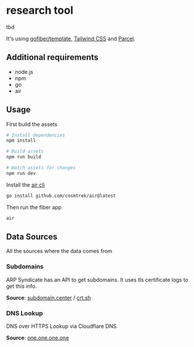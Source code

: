 # research tool

tbd


It's using [gofiber/template](https://github.com/gofiber/template), [Tailwind CSS](https://tailwindcss.com) and [Parcel](https://parceljs.org).

## Additional requirements
- node.js
- npm
- go
- air

## Usage

First build the assets
```bash
# Install dependencies
npm install

# Build assets
npm run build

# Watch assets for changes
npm run dev
```

Install the [air cli](https://github.com/cosmtrek/air)

```bash
go install github.com/cosmtrek/air@latest
```

Then run the fiber app

```bash
air
```

## Data Sources

All the sources where the data comes from

### Subdomains

ARP Syndicate has an API to get subdomains. It uses tls certificate logs to get this info. 

**Source**: [subdomain.center](https://subdomain.center) / [crt.sh](https://crt.sh)

### DNS Lookup

DNS over HTTPS Lookup via Cloudflare DNS

**Source**: [one.one.one.one](https://1.1.1.1)